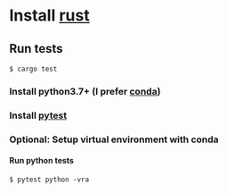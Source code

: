 # Install [rust](https://www.rust-lang.org/learn/get-started)

## Run tests

`$ cargo test`

### Install python3.7+ (I prefer [conda](https://docs.conda.io/en/latest/miniconda.html))
### Install [pytest](https://docs.pytest.org/en/latest/contents.html)
### Optional: Setup virtual environment with conda

#### Run python tests

`$ pytest python -vra`
